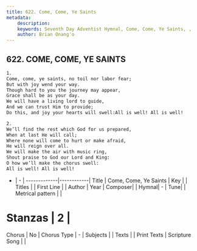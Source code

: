 ```yaml
---
title: 622. Come, Come, Ye Saints
metadata:
    description: 
    keywords: Seventh Day Adventist Hymnal, Come, Come, Ye Saints, , 
    author: Brian Onang'o
---
```



## 622. COME, COME, YE SAINTS

```txt
1.
Come, come, ye saints, no toil nor labor fear;
But with joy wend your way.
Though hard to you the journey may appear,
Grace shall be as your day.
We will have a living lord to guide,
And we can trust Him to provide;
Do this, and joy your hearts will swell:All is well! All is well!

2.
We’ll find the rest which God for us prepared,
When at last He will call;
Where none will come to hurt or make afraid,
He will reign over all.
We will make the air with music ring,
Shout praise to God our Lord and King:
O how we’ll make the chorus swell:
All is well! All is well!
```

- |   -  |
-------------|------------|
Title | Come, Come, Ye Saints |
Key |  |
Titles |  |
First Line |  |
Author | 
Year | 
Composer|  |
Hymnal|  - |
Tune|  |
Metrical pattern | |
# Stanzas | 2 |
Chorus | No |
Chorus Type | - |
Subjects |  |
Texts |  |
Print Texts | 
Scripture Song |  |
  
